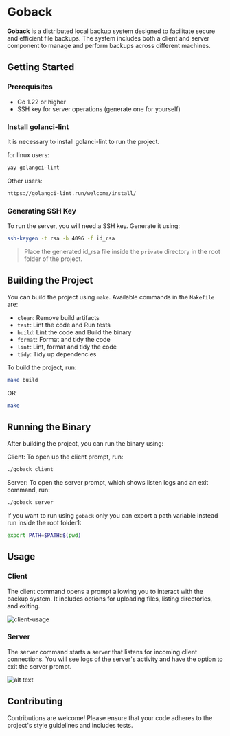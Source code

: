 # Goback

**Goback** is a distributed local backup system designed to facilitate secure and efficient file backups. The system includes both a client and server component to manage and perform backups across different machines.

## Getting Started

### Prerequisites

- Go 1.22 or higher
- SSH key for server operations (generate one for yourself)

### Install golanci-lint
It is necessary to install golanci-lint to run the project.

for linux users:
```bash
yay golangci-lint
```
Other users:
```bash
https://golangci-lint.run/welcome/install/
```

### Generating SSH Key

To run the server, you will need a SSH key. Generate it using:

```bash
ssh-keygen -t rsa -b 4096 -f id_rsa
```
> Place the generated id_rsa file inside the `private` directory in the root folder of the project.

## Building the Project
You can build the project using `make`. Available commands in the `Makefile` are:

* `clean`: Remove build artifacts
* `test`: Lint the code and Run tests
* `build`: Lint the code and Build the binary
* `format`: Format and tidy the code 
* `lint`: Lint, format and tidy the code
* `tidy`: Tidy up dependencies

To build the project, run:
```bash
make build
```
OR
```bash
make
```

## Running the Binary

After building the project, you can run the binary using:

Client: To open up the client prompt, run:

```bash
./goback client
```
Server: To open the server prompt, which shows listen logs and an exit command, run:

```bash
./goback server
```
If you want to run using `goback` only you can export a path variable instead run inside the root folder1: 

```bash
export PATH=$PATH:$(pwd)
```


## Usage
### Client
The client command opens a prompt allowing you to interact with the backup system. It includes options for uploading files, listing directories, and exiting.

![client-usage](https://i.imgur.com/9miqN3T.png)
### Server
The server command starts a server that listens for incoming client connections. You will see logs of the server's activity and have the option to exit the server prompt.

![alt text](https://i.imgur.com/YFkgNnh.png)

## Contributing
Contributions are welcome! Please ensure that your code adheres to the project's style guidelines and includes tests.
